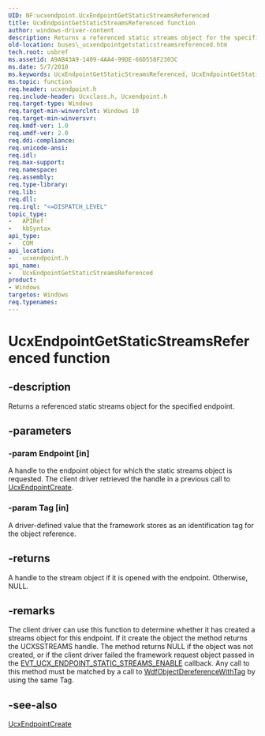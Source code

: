 ```yaml
---
UID: NF:ucxendpoint.UcxEndpointGetStaticStreamsReferenced
title: UcxEndpointGetStaticStreamsReferenced function
author: windows-driver-content
description: Returns a referenced static streams object for the specified endpoint.
old-location: buses\_ucxendpointgetstaticstreamsreferenced.htm
tech.root: usbref
ms.assetid: A9AB43A9-1409-4AA4-99DE-66D558F2303C
ms.date: 5/7/2018
ms.keywords: UcxEndpointGetStaticStreamsReferenced, UcxEndpointGetStaticStreamsReferenced method [Buses], buses._ucxendpointgetstaticstreamsreferenced, ucxendpoint/UcxEndpointGetStaticStreamsReferenced
ms.topic: function
req.header: ucxendpoint.h
req.include-header: Ucxclass.h, Ucxendpoint.h
req.target-type: Windows
req.target-min-winverclnt: Windows 10
req.target-min-winversvr: 
req.kmdf-ver: 1.0
req.umdf-ver: 2.0
req.ddi-compliance: 
req.unicode-ansi: 
req.idl: 
req.max-support: 
req.namespace: 
req.assembly: 
req.type-library: 
req.lib: 
req.dll: 
req.irql: "<=DISPATCH_LEVEL"
topic_type:
-	APIRef
-	kbSyntax
api_type:
-	COM
api_location:
-	ucxendpoint.h
api_name:
-	UcxEndpointGetStaticStreamsReferenced
product:
- Windows
targetos: Windows
req.typenames: 
---
```


# UcxEndpointGetStaticStreamsReferenced function


## -description


Returns a referenced static streams object for the specified endpoint.


## -parameters




### -param Endpoint [in]

A handle to the endpoint object for which the static streams object is requested. The client driver retrieved the handle in a previous call to <a href="https://msdn.microsoft.com/library/windows/hardware/mt188039">UcxEndpointCreate</a>.


### -param Tag [in]

A driver-defined value that the framework stores as an identification tag for the object reference.




## -returns



A handle to the stream object if it is opened with the endpoint. Otherwise, NULL.




## -remarks



The client driver can use this function to determine whether it has created a streams object for this endpoint. If it create the object the method returns the  UCXSSTREAMS handle. The method returns NULL if the object was not created, or if the client driver failed the framework request object passed in the <a href="https://msdn.microsoft.com/library/windows/hardware/mt187832">EVT_UCX_ENDPOINT_STATIC_STREAMS_ENABLE</a> callback. Any call to this method must be matched by a call to <a href="https://msdn.microsoft.com/library/windows/hardware/ff548746">WdfObjectDereferenceWithTag</a> by using the same Tag.




## -see-also




<a href="https://msdn.microsoft.com/library/windows/hardware/mt188039">UcxEndpointCreate</a>
 

 

